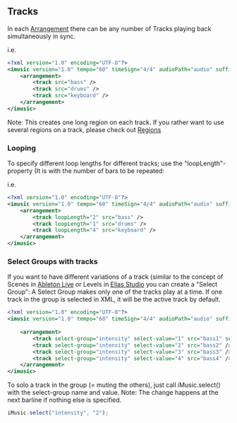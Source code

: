 ## Tracks

In each [Arrangement](Sections.md) there can be any number of Tracks playing back simultaneously in sync.

i.e.
```XML
<?xml version="1.0" encoding="UTF-8"?>
<imusic version="1.0" tempo="60" timeSign="4/4" audioPath="audio" suffix="mp3" loopLength="4">
	<arrangement>
		<track src="bass" />
		<track src="drums" />
		<track src="keyboard" />
	</arrangement>
</imusic>
```

Note: This creates one long region on each track. If you rather want to use several regions on a track, please check out [Regions](regions.md)


### Looping
To specify different loop lengths for different tracks; use the "loopLength"-property (It is with the number of bars to be repeated:

i.e.
```XML
<?xml version="1.0" encoding="UTF-8"?>
<imusic version="1.0" tempo="60" timeSign="4/4" audioPath="audio" suffix="mp3">
	<arrangement>
		<track loopLength="2" src="bass" />
		<track loopLength="1" src="drums" />
		<track loopLength="4" src="keyboard" />
	</arrangement>
</imusic>
```




### Select Groups with tracks
If you want to have different variations of a track (similar to the concept of Scenes in [Ableton Live](https://www.ableton.com) or Levels in [Elias Studio](https://eliassoftware.com) you can create a "Select Group":
A Select Group makes only one of the tracks play at a time. If one track in the group is selected in XML, it will be the active track by default.


```XML
<?xml version="1.0" encoding="UTF-8"?>
<imusic version="1.0" tempo="60" timeSign="4/4" audioPath="audio" suffix="mp3" quantize="1/8" loopLength="1" fadeTime="0">
	
	<arrangement>
		<track select-group="intensity" select-value="1" src="bass1" selected="true" />
		<track select-group="intensity" select-value="2" src="bass2" />
		<track select-group="intensity" select-value="3" src="bass3" />
		<track select-group="intensity" select-value="4" src="bass4" />
  	</arrangement>
</imusic>
```

To solo a track in the group (= muting the others), just call iMusic.select() with the select-group name and value.
Note: The change happens at the next barline if nothing else is specified.

```javascript
iMusic.select("intensity", "2");
```
